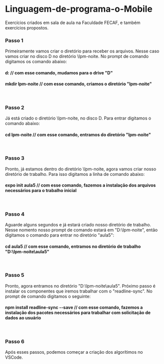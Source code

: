 # Linguagem-de-programa-o-Mobile
Exercícios criados em sala de aula na Faculdade FECAF, e também exercícios propostos.

<h3>Passo 1</h3> Primeiramente vamos criar o diretório para receber os arquivos.
Nesse caso vamos criar no disco D no diretório \lpm-noite.
No prompt de comando digitamos os comando abaixo:

<h4>d:					                    	// com esse comando, mudamos para o drive "D"</br></h4>
<h4>mkdir lpm-noite           			// com esse comando, criamos o diretório "lpm-noite"</br></h4>
</br>

<h3>Passo 2</h3> Já está criado o diretório \lpm-noite, no disco D.
Para entrar digitamos o comando abaixo:

<h4>cd lpm-noite		               	// com esse comando, entramos do diretório "lpm-noite"</br></h4>
</br>

<h3>Passo 3</h3> Pronto, já estamos dentro do diretório \lpm-noite, agora vamos criar nosso diretório de trabalho.
Para isso digitamos a linha de comando abaixo:

<h4>expo init aula5               // com esse comando, fazemos a instalação dos arquivos necessários para o trabalho inicial</br></h4>
</br>

<h3>Passo 4</h3> Aguarde alguns segundos e já estará criado nosso diretório de trabalho.
Nesse nomento nosso prompt de comando estará em "D:\lpm-noite", então digitamos o comando para entrar no diretório "aula5":

<h4>cd aula5			                 	// com esse comando, entramos no diretório de trabalho "D:\lpm-noite\aula5"</br></h4>
</br>

<h3>Passo 5</h3> Pronto, agora entramos no diretório "D:\lpm-noite\aula5".
Próximo passo é instalar os componentes que iremos trabalhar com o "readline-sync".
No prompt de comando digitamos o seguinte:

<h4>npm install readline-sync --save	// com esse comando, fazemos a instalação dos pacotes necessários para trabalhar com solicitação de dados ao usuário</br></h4>
</br>

<h3>Passo 6</h3> Após esses passos, podemos começar a criação dos algorítimos no VSCode.
